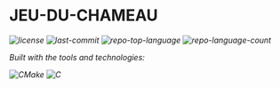 <div id="top">

<!-- HEADER STYLE: MODERN -->
<div align="left" style="position: relative; width: 100%; height: 100%; ">



# JEU-DU-CHAMEAU

<em><em>

<!-- BADGES -->
<img src="https://img.shields.io/github/license/LTherage/Jeu-du-chameau?style=for-the-badge&logo=opensourceinitiative&logoColor=white&color=FF8C00" alt="license">
<img src="https://img.shields.io/github/last-commit/LTherage/Jeu-du-chameau?style=for-the-badge&logo=git&logoColor=white&color=FF8C00" alt="last-commit">
<img src="https://img.shields.io/github/languages/top/LTherage/Jeu-du-chameau?style=for-the-badge&color=FF8C00" alt="repo-top-language">
<img src="https://img.shields.io/github/languages/count/LTherage/Jeu-du-chameau?style=for-the-badge&color=FF8C00" alt="repo-language-count">

<em>Built with the tools and technologies:</em>

<img src="https://img.shields.io/badge/CMake-064F8C.svg?style=for-the-badge&logo=CMake&logoColor=white" alt="CMake">
<img src="https://img.shields.io/badge/C-A8B9CC.svg?style=for-the-badge&logo=C&logoColor=black" alt="C">

</div>
</div>
<br clear="right">

---

## 📖 Table of Contents

- [📖 Table of Contents](#-table-of-contents)
- [🎉 Overview](#-overview)
- [🦄 Features](#-features)
- [🎨 Project Structure](#-project-structure)
    - [📚 Project Index](#-project-index)
- [🚀 Getting Started](#-getting-started)
    - [📝 Prerequisites](#-prerequisites)
    - [🛠️ Installation](#-installation)
    - [🤖 Usage](#-usage)
    - [🧪 Testing](#-testing)
- [✨ Roadmap](#-roadmap)
- [🤗 Contributing](#-contributing)
- [📃 License](#-license)
- [👏 Acknowledgments](#-acknowledgments)

---

## 🎉 Overview



---

## 🦄 Features

<code>❯ REPLACE-ME</code>

---

## 🎨 Project Structure

```sh
└── Jeu-du-chameau/
    ├── CMakeLists.txt
    ├── HelloWorld.c
    ├── README.md
    └── main.cpp
```

### 📚 Project Index

<details open>
	<summary><b><code>JEU-DU-CHAMEAU/</code></b></summary>
	<!-- __root__ Submodule -->
	<details>
		<summary><b>__root__</b></summary>
		<blockquote>
			<div class='directory-path' style='padding: 8px 0; color: #666;'>
				<code><b>⦿ __root__</b></code>
			<table style='width: 100%; border-collapse: collapse;'>
			<thead>
				<tr style='background-color: #f8f9fa;'>
					<th style='width: 30%; text-align: left; padding: 8px;'>File Name</th>
					<th style='text-align: left; padding: 8px;'>Summary</th>
				</tr>
			</thead>
				<tr style='border-bottom: 1px solid #eee;'>
					<td style='padding: 8px;'><b><a href='https://github.com/LTherage/Jeu-du-chameau/blob/master/CMakeLists.txt'>CMakeLists.txt</a></b></td>
					<td style='padding: 8px;'>Code>❯ REPLACE-ME</code></td>
				</tr>
				<tr style='border-bottom: 1px solid #eee;'>
					<td style='padding: 8px;'><b><a href='https://github.com/LTherage/Jeu-du-chameau/blob/master/main.cpp'>main.cpp</a></b></td>
					<td style='padding: 8px;'>Code>❯ REPLACE-ME</code></td>
				</tr>
				<tr style='border-bottom: 1px solid #eee;'>
					<td style='padding: 8px;'><b><a href='https://github.com/LTherage/Jeu-du-chameau/blob/master/HelloWorld.c'>HelloWorld.c</a></b></td>
					<td style='padding: 8px;'>Code>❯ REPLACE-ME</code></td>
				</tr>
			</table>
		</blockquote>
	</details>
</details>

---

## 🚀 Getting Started

### 📝 Prerequisites

This project requires the following dependencies:

- **Programming Language:** CPP
- **Package Manager:** Cmake

### 🛠️ Installation

Build Jeu-du-chameau from the source and intsall dependencies:

1. **Clone the repository:**

    ```sh
    ❯ git clone https://github.com/LTherage/Jeu-du-chameau
    ```

2. **Navigate to the project directory:**

    ```sh
    ❯ cd Jeu-du-chameau
    ```

3. **Install the dependencies:**

<!-- SHIELDS BADGE CURRENTLY DISABLED -->
	<!-- [![cmake][cmake-shield]][cmake-link] -->
	<!-- REFERENCE LINKS -->
	<!-- [cmake-shield]: https://img.shields.io/badge/C++-00599C.svg?style={badge_style}&logo=c%2B%2B&logoColor=white -->
	<!-- [cmake-link]: https://isocpp.org/ -->

	**Using [cmake](https://isocpp.org/):**

	```sh
	❯ cmake . && make
	```

### 🤖 Usage

Run the project with:

**Using [cmake](https://isocpp.org/):**
```sh
./Jeu-du-chameau
```

### 🧪 Testing

Jeu-du-chameau uses the {__test_framework__} test framework. Run the test suite with:

**Using [cmake](https://isocpp.org/):**
```sh
ctest
```

---

## ✨ Roadmap

- [X] **`Task 1`**: <strike>Implement feature one.</strike>
- [ ] **`Task 2`**: Implement feature two.
- [ ] **`Task 3`**: Implement feature three.

---

## 🤗 Contributing

- **💬 Share your insights, provide feedback, or ask questions.
- **🐛 Submit bugs found or log feature requests for the `Jeu-du-chameau` project.
- **💡 Review open PRs, and submit your own PRs.

<details closed>
<summary>Contributing Guidelines</summary>

1. **Fork the Repository**: Start by forking the project repository to your github account.
2. **Clone Locally**: Clone the forked repository to your local machine using a git client.
   ```sh
   git clone https://github.com/LTherage/Jeu-du-chameau
   ```
3. **Create a New Branch**: Always work on a new branch, giving it a descriptive name.
   ```sh
   git checkout -b new-feature-x
   ```
4. **Make Your Changes**: Develop and test your changes locally.
5. **Commit Your Changes**: Commit with a clear message describing your updates.
   ```sh
   git commit -m 'Implemented new feature x.'
   ```
6. **Push to github**: Push the changes to your forked repository.
   ```sh
   git push origin new-feature-x
   ```
7. **Submit a Pull Request**: Create a PR against the original project repository. Clearly describe the changes and their motivations.
8. **Review**: Once your PR is reviewed and approved, it will be merged into the main branch. Congratulations on your contribution!
</details>

<details closed>
<summary>Contributor Graph</summary>
<br>
<p align="left">
   <a href="https://github.com{/LTherage/Jeu-du-chameau/}graphs/contributors">
      <img src="https://contrib.rocks/image?repo=LTherage/Jeu-du-chameau">
   </a>
</p>
</details>

---

## 📃 License

Jeu-du-chameau is protected under the [LICENSE](https://choosealicense.com/licenses) License. For more details, refer to the [LICENSE](https://choosealicense.com/licenses/) file.

---


<div align="right">

[![][back-to-top]](#top)

</div>


[back-to-top]: https://img.shields.io/badge/-BACK_TO_TOP-151515?style=flat-square


---
